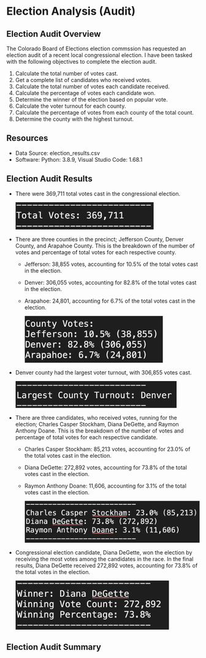 # Election Analysis (Audit)

## Election Audit Overview
The Colorado Board of Elections election commssion has requested an election audit of a recent local congressional election. I have been tasked with the following objectives to complete the election audit.

1. Calculate the total number of votes cast.
2. Get a complete list of candidates who received votes.
3. Calculate the total number of votes each candidate received.
4. Calculate the percentage of votes each candidate won.
5. Determine the winner of the election based on popular vote.
6. Calculate the voter turnout for each county.
7. Calculate the percentage of votes from each county of the total count.
8. Determine the county with the highest turnout.

## Resources
- Data Source: election_results.csv
- Software: Python: 3.8.9, Visual Studio Code: 1.68.1

## Election Audit Results
- There were 369,711 total votes cast in the congressional election.

    <img src="https://github.com/kevin-eapen/Election_Analysis/blob/main/Images/Total_Votes.png" width="360">

- There are three counties in the precinct; Jefferson County, Denver County, and Arapahoe County. This is the breakdown of the number of votes and           percentage of total votes for each respective county.

  - Jefferson: 38,855 votes, accounting for 10.5% of the total votes cast in the election.
  - Denver: 306,055 votes, accounting for 82.8% of the total votes cast in the election.
  - Arapahoe: 24,801, accounting for 6.7% of the total votes cast in the election.

    <img src="https://github.com/kevin-eapen/Election_Analysis/blob/main/Images/County_Votes.png" width="360">

- Denver county had the largest voter turnout, with 306,855 votes cast.

    <img src="https://github.com/kevin-eapen/Election_Analysis/blob/main/Images/Largest_Turnout_County.png" width="420">

- There are three candidates, who received votes, running for the election; Charles Casper Stockham, Diana DeGette, and Raymon Anthony Doane. This is the     breakdown of the number of votes and percentage of total votes for each respective candidate.
    
  - Charles Casper Stockham: 85,213 votes, accounting for 23.0% of the total votes cast in the election.
  - Diana DeGette: 272,892 votes, accounting for 73.8% of the total votes cast in the election.
  - Raymon Anthony Doane: 11,606, accounting for 3.1% of the total votes cast in the election.

    <img src="https://github.com/kevin-eapen/Election_Analysis/blob/main/Images/Candidate_Votes.png" width="480">

- Congressional election candidate, Diana DeGette, won the election by receiving the most votes among the candidates in the race. In the final results,       Diana DeGette received 272,892 votes, accounting for 73.8% of the total votes in the election.

    <img src="https://github.com/kevin-eapen/Election_Analysis/blob/main/Images/Winner_Votes.png" width="400">

## Election Audit Summary

